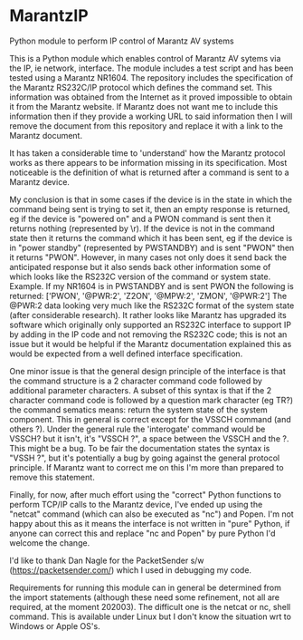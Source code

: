 # MarantzIP
Python module to perform IP control of Marantz AV systems

This is a Python module which enables control of Marantz AV sytems via the IP, ie network, interface.
The module includes a test script and has been tested using a Marantz NR1604.
The repository includes the specification of the Marantz RS232C/IP protocol which defines the command set.  This information was obtained from the Internet as it proved impossible to obtain it from the Marantz website.  If Marantz does not want me to include this information then if they provide a working URL to said information then I will remove the document from this repository and replace it with a link to the Marantz document.

It has taken a considerable time to 'understand' how the Marantz protocol works as there appears to be information missing in its specification.  Most noticeable is the definition of what is returned after a command is sent to a Marantz device.

My conclusion is that in some cases if the device is in the state in which the command being sent is trying to set it, then an empty response is returned, eg if the device is "powered on" and a PWON command is sent then it returns nothing (represented by \r).  If the device is not in the command state then it returns the command which it has been sent, eg if the device is in "power standby" (represented by PWSTANDBY) and is sent "PWON" then it returns "PWON".  However, in many cases not only does it send back the anticipated response but it also sends back other information some of which looks like the RS232C version of the command or system state. Example.  If my NR1604 is in PWSTANDBY and is sent PWON the following is returned: 
['PWON', '@PWR:2', 'Z2ON', '@MPW:2', 'ZMON', '@PWR:2']
The @PWR:2 data looking very much like the RS232C format of the system state (after considerable research). It rather looks like Marantz has upgraded its software which originally only supported an RS232C interface to support IP by adding in the IP code and not removing the RS232C code; this is not an issue but it would be helpful if the Marantz documentation explained this as would be expected from a well defined interface specification.

One minor issue is that the general design principle of the interface is that the command structure is a 2 character command code followed by additional parameter characters.  A subset of this syntax is that if the 2 character command code is followed by a question mark character (eg TR?) the command sematics means: return the system state of the system component.  This in general is correct except for the VSSCH command (and others ?). Under the general rule the 'interogate' command would be VSSCH? but it isn't, it's "VSSCH ?", a space between the VSSCH and the ?.  This might be a bug. To be fair the documentation states the syntax is "VSSH ?", but it's potentially a bug by going against the general protocol principle.  If Marantz want to correct me on this I'm more than prepared to remove this statement.

Finally, for now, after much effort using the "correct" Python functions to perform TCP/IP calls to the Marantz device, I've ended up using the "netcat" command (which can also be executed as "nc") and Popen.  I'm not happy about this as it means the interface is not written in "pure" Python, if anyone can correct this and replace "nc and Popen" by pure Python I'd welcome the change.

I'd like to thank Dan Nagle for the PacketSender s/w (https://packetsender.com/) which I used in debugging my code.

Requirements for running this module can in general be determined from the import statements (although these need some refinement, not all are required, at the moment 202003).  The difficult one is the netcat or nc, shell command.  This is available under Linux but I don't know the situation wrt to Windows or Apple OS's.
